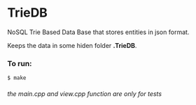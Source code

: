 # TrieDB
NoSQL Trie Based Data Base that stores entities in json format.

Keeps the data in some hiden folder **.TrieDB**.

### To run:
```sh
$ make
```

###### *the main.cpp and view.cpp function are only for tests*
